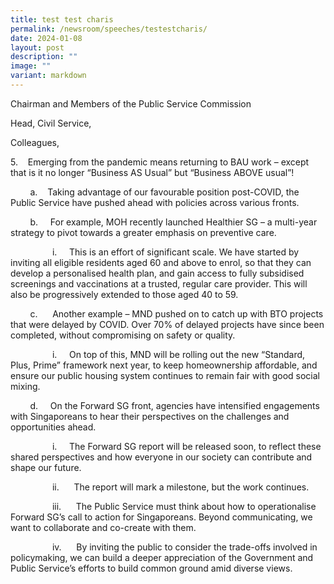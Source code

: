 ```yaml
---
title: test test charis
permalink: /newsroom/speeches/testestcharis/
date: 2024-01-08
layout: post
description: ""
image: ""
variant: markdown
---
```

Chairman and Members of the Public Service Commission 

Head, Civil Service, 

Colleagues,  

5.&nbsp;&nbsp;&nbsp;&nbsp;Emerging from the pandemic means returning to BAU work – except that is it no longer “Business AS Usual” but “Business ABOVE usual”!  
    

&nbsp;&nbsp;&nbsp;&nbsp;&nbsp;&nbsp;&nbsp;&nbsp;a.&nbsp;&nbsp;&nbsp;&nbsp;Taking advantage of our favourable position post-COVID, the Public Service have pushed ahead with policies across various fronts.
    

&nbsp;&nbsp;&nbsp;&nbsp;&nbsp;&nbsp;&nbsp;&nbsp;b.&nbsp;&nbsp;&nbsp;&nbsp;&nbsp;For example, MOH recently launched Healthier SG – a multi-year strategy to pivot towards a greater emphasis on preventive care.  
    

&nbsp;&nbsp;&nbsp;&nbsp;&nbsp;&nbsp;&nbsp;&nbsp;&nbsp;&nbsp;&nbsp;&nbsp;&nbsp;&nbsp;&nbsp;&nbsp;&nbsp;i.&nbsp;&nbsp;&nbsp;&nbsp;&nbsp;This is an effort of significant scale. We have started by inviting all eligible residents aged 60 and above to enrol, so that they can develop a personalised health plan, and gain access to fully subsidised screenings and vaccinations at a trusted, regular care provider. This will also be progressively extended to those aged 40 to 59.  
    

&nbsp;&nbsp;&nbsp;&nbsp;&nbsp;&nbsp;&nbsp;&nbsp;c.&nbsp;&nbsp;&nbsp;&nbsp;&nbsp;  Another example – MND pushed on to catch up with BTO projects that were delayed by COVID. Over 70% of delayed projects have since been completed, without compromising on safety or quality.  
    

&nbsp;&nbsp;&nbsp;&nbsp;&nbsp;&nbsp;&nbsp;&nbsp;&nbsp;&nbsp;&nbsp;&nbsp;&nbsp;&nbsp;&nbsp;&nbsp;&nbsp;i.&nbsp;&nbsp;&nbsp;&nbsp;&nbsp;On top of this, MND will be rolling out the new “Standard, Plus, Prime” framework next year, to keep homeownership affordable, and ensure our public housing system continues to remain fair with good social mixing. 
    

&nbsp;&nbsp;&nbsp;&nbsp;&nbsp;&nbsp;&nbsp;&nbsp;d.&nbsp;&nbsp;&nbsp;&nbsp;&nbsp;On the Forward SG front, agencies have intensified engagements with Singaporeans to hear their perspectives on the challenges and opportunities ahead.  
    

&nbsp;&nbsp;&nbsp;&nbsp;&nbsp;&nbsp;&nbsp;&nbsp;&nbsp;&nbsp;&nbsp;&nbsp;&nbsp;&nbsp;&nbsp;&nbsp;&nbsp;i.&nbsp;&nbsp;&nbsp;&nbsp;&nbsp;The Forward SG report will be released soon, to reflect these shared perspectives and how everyone in our society can contribute and shape our future.  
    

&nbsp;&nbsp;&nbsp;&nbsp;&nbsp;&nbsp;&nbsp;&nbsp;&nbsp;&nbsp;&nbsp;&nbsp;&nbsp;&nbsp;&nbsp;&nbsp;&nbsp;ii.&nbsp;&nbsp;&nbsp;&nbsp;&nbsp; The report will mark a milestone, but the work continues. 
    

&nbsp;&nbsp;&nbsp;&nbsp;&nbsp;&nbsp;&nbsp;&nbsp;&nbsp;&nbsp;&nbsp;&nbsp;&nbsp;&nbsp;&nbsp;&nbsp;&nbsp;iii.&nbsp;&nbsp;&nbsp;&nbsp;&nbsp; The Public Service must think about how to operationalise Forward SG’s call to action for Singaporeans. Beyond communicating, we want to collaborate and co-create with them. 
    

&nbsp;&nbsp;&nbsp;&nbsp;&nbsp;&nbsp;&nbsp;&nbsp;&nbsp;&nbsp;&nbsp;&nbsp;&nbsp;&nbsp;&nbsp;&nbsp;&nbsp;iv.&nbsp;&nbsp;&nbsp;&nbsp;&nbsp;  By inviting the public to consider the trade-offs involved in policymaking, we can build a deeper appreciation of the Government and Public Service’s efforts to build common ground amid diverse views.